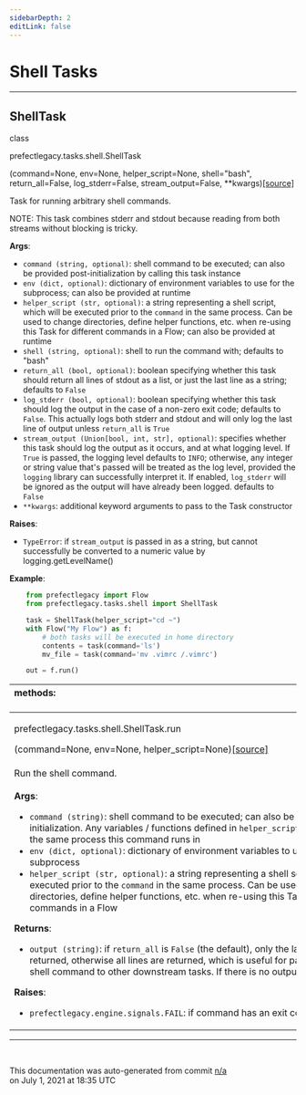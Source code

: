 ```yaml
---
sidebarDepth: 2
editLink: false
---
```

# Shell Tasks
---
 ## ShellTask
 <div class='class-sig' id='prefect-tasks-shell-shelltask'><p class="prefect-sig">class </p><p class="prefect-class">prefectlegacy.tasks.shell.ShellTask</p>(command=None, env=None, helper_script=None, shell=&quot;bash&quot;, return_all=False, log_stderr=False, stream_output=False, **kwargs)<span class="source"><a href="https://github.com/PrefectHQ/prefect/blob/master/src/prefectlegacy/tasks/shell.py#L12">[source]</a></span></div>

Task for running arbitrary shell commands.

NOTE: This task combines stderr and stdout because reading from both       streams without blocking is tricky.

**Args**:     <ul class="args"><li class="args">`command (string, optional)`: shell command to be executed; can also be         provided post-initialization by calling this task instance     </li><li class="args">`env (dict, optional)`: dictionary of environment variables to use for         the subprocess; can also be provided at runtime     </li><li class="args">`helper_script (str, optional)`: a string representing a shell script, which         will be executed prior to the `command` in the same process. Can be used to         change directories, define helper functions, etc. when re-using this Task         for different commands in a Flow; can also be provided at runtime     </li><li class="args">`shell (string, optional)`: shell to run the command with; defaults to "bash"     </li><li class="args">`return_all (bool, optional)`: boolean specifying whether this task         should return all lines of stdout as a list, or just the last line         as a string; defaults to `False`     </li><li class="args">`log_stderr (bool, optional)`: boolean specifying whether this task should log         the output in the case of a non-zero exit code; defaults to `False`. This          actually logs both stderr and stdout and will only log the last line of          output unless `return_all` is `True`     </li><li class="args">`stream_output (Union[bool, int, str], optional)`: specifies whether this task should log         the output as it occurs, and at what logging level. If `True` is passed,         the logging level defaults to `INFO`; otherwise, any integer or string         value that's passed will be treated as the log level, provided         the `logging` library can successfully interpret it. If enabled,         `log_stderr` will be ignored as the output will have already been         logged. defaults to `False`     </li><li class="args">`**kwargs`: additional keyword arguments to pass to the Task constructor</li></ul> **Raises**:     <ul class="args"><li class="args">`TypeError`: if `stream_output` is passed in as a string, but cannot       successfully be converted to a numeric value by logging.getLevelName()</li></ul> **Example**:     
```python
    from prefectlegacy import Flow
    from prefectlegacy.tasks.shell import ShellTask

    task = ShellTask(helper_script="cd ~")
    with Flow("My Flow") as f:
        # both tasks will be executed in home directory
        contents = task(command='ls')
        mv_file = task(command='mv .vimrc /.vimrc')

    out = f.run()

```

|methods: &nbsp;&nbsp;&nbsp;&nbsp;&nbsp;&nbsp;&nbsp;&nbsp;&nbsp;&nbsp;&nbsp;&nbsp;&nbsp;&nbsp;&nbsp;&nbsp;&nbsp;&nbsp;&nbsp;&nbsp;&nbsp;&nbsp;&nbsp;&nbsp;&nbsp;&nbsp;&nbsp;&nbsp;&nbsp;&nbsp;&nbsp;&nbsp;&nbsp;&nbsp;&nbsp;&nbsp;&nbsp;&nbsp;&nbsp;&nbsp;&nbsp;&nbsp;&nbsp;&nbsp;&nbsp;&nbsp;&nbsp;&nbsp;&nbsp;&nbsp;&nbsp;&nbsp;&nbsp;&nbsp;&nbsp;&nbsp;&nbsp;&nbsp;&nbsp;&nbsp;&nbsp;&nbsp;&nbsp;&nbsp;&nbsp;&nbsp;&nbsp;&nbsp;&nbsp;&nbsp;&nbsp;&nbsp;&nbsp;&nbsp;&nbsp;&nbsp;&nbsp;&nbsp;&nbsp;&nbsp;&nbsp;&nbsp;&nbsp;&nbsp;&nbsp;&nbsp;&nbsp;&nbsp;&nbsp;&nbsp;&nbsp;&nbsp;&nbsp;&nbsp;&nbsp;&nbsp;&nbsp;&nbsp;&nbsp;&nbsp;&nbsp;&nbsp;&nbsp;&nbsp;&nbsp;&nbsp;&nbsp;&nbsp;&nbsp;&nbsp;&nbsp;&nbsp;&nbsp;&nbsp;&nbsp;&nbsp;&nbsp;&nbsp;&nbsp;&nbsp;&nbsp;&nbsp;&nbsp;&nbsp;&nbsp;&nbsp;&nbsp;&nbsp;&nbsp;&nbsp;&nbsp;&nbsp;&nbsp;&nbsp;&nbsp;&nbsp;&nbsp;&nbsp;&nbsp;&nbsp;&nbsp;&nbsp;&nbsp;&nbsp;&nbsp;&nbsp;&nbsp;&nbsp;&nbsp;&nbsp;|
|:----|
 | <div class='method-sig' id='prefect-tasks-shell-shelltask-run'><p class="prefect-class">prefectlegacy.tasks.shell.ShellTask.run</p>(command=None, env=None, helper_script=None)<span class="source"><a href="https://github.com/PrefectHQ/prefect/blob/master/src/prefectlegacy/tasks/shell.py#L92">[source]</a></span></div>
<p class="methods">Run the shell command.<br><br>**Args**:     <ul class="args"><li class="args">`command (string)`: shell command to be executed; can also be         provided at task initialization. Any variables / functions defined in         `helper_script` will be available in the same process this command         runs in     </li><li class="args">`env (dict, optional)`: dictionary of environment variables to use for         the subprocess     </li><li class="args">`helper_script (str, optional)`: a string representing a shell script, which         will be executed prior to the `command` in the same process. Can be used to         change directories, define helper functions, etc. when re-using this Task         for different commands in a Flow</li></ul> **Returns**:     <ul class="args"><li class="args">`output (string)`: if `return_all` is `False` (the default), only         the last line of output is returned, otherwise all lines are         returned, which is useful for passing result of shell command         to other downstream tasks. If there is no output, `None` is         returned.</li></ul> **Raises**:     <ul class="args"><li class="args">`prefectlegacy.engine.signals.FAIL`: if command has an exit code other         than 0</li></ul></p>|

---
<br>


<p class="auto-gen">This documentation was auto-generated from commit <a href='https://github.com/PrefectHQ/prefect/commit/n/a'>n/a</a> </br>on July 1, 2021 at 18:35 UTC</p>